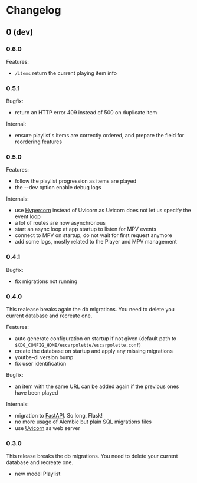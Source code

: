 # Changelog

## 0 (dev)

### 0.6.0

Features:
* `/items` return the current playing item info

### 0.5.1

Bugfix:
* return an HTTP error 409 instead of 500 on duplicate item

Internal:
* ensure playlist's items are correctly ordered, and prepare the field for reordering features

### 0.5.0

Features:

* follow the playlist progression as items are played
* the --dev option enable debug logs

Internals:
* use [Hypercorn](https://pgjones.gitlab.io/hypercorn/) instead of Uvicorn as Uvicorn does not let us specify the event loop
* a lot of routes are now asynchronous
* start an async loop at app startup to listen for MPV events
* connect to MPV on startup, do not wait for first request anymore
* add some logs, mostly related to the Player and MPV management

### 0.4.1

Bugfix:
* fix migrations not running

### 0.4.0

This realease breaks again the db migrations.
You need to delete you current database and recreate one.

Features:
* auto generate configuration on startup if not given (default path to `$XDG_CONFIG_HOME/escarpolette/escarpolette.conf`)
* create the database on startup and apply any missing migrations
* youtbe-dl version bump
* fix user identification

Bugfix:
* an item with the same URL can be added again if the previous ones have been played

Internals:
* migration to [FastAPI](https://fastapi.tiangolo.com/). So long, Flask!
* no more usage of Alembic but plain SQL migrations files
* use [Uvicorn](https://www.uvicorn.org/) as web server

### 0.3.0

This release breaks the db migrations.
You need to delete your current database and recreate one.

* new model Playlist
